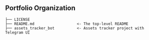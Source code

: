 ## Portfolio Organization

    ├── LICENSE
    ├── README.md                   <- The top-level README
    ├── assets_tracker_bot          <- Assets tracker project with Telegram UI
